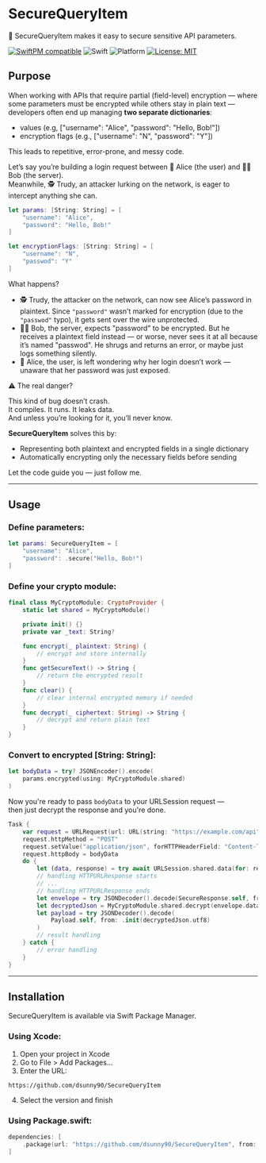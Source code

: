 # SecureQueryItem

🔐 SecureQueryItem makes it easy to secure sensitive API parameters.

[![SwiftPM compatible](https://img.shields.io/badge/SwiftPM-compatible-brightgreen.svg)](https://swift.org/package-manager/) ![Swift](https://img.shields.io/badge/Swift-5.0-orange.svg) ![Platform](https://img.shields.io/badge/platform-iOS%208%20%7C%20macOS%2010.10%20%7C%20tvOS%209%20%7C%20watchOS%202-brightgreen) [![License: MIT](https://img.shields.io/badge/License-MIT-yellow.svg)](LICENSE)

## Purpose

When working with APIs that require partial (field-level) encryption — where some parameters must be encrypted while others stay in plain text — developers often end up managing **two separate dictionaries**:

- values (e.g, ["username": "Alice", "password": "Hello, Bob!"])
- encryption flags (e.g., ["username": "N", "password": "Y"])

This leads to repetitive, error-prone, and messy code.

Let’s say you’re building a login request between 🤷 Alice (the user) and 🧑‍💻 Bob (the server).  
Meanwhile, 🕵️ Trudy, an attacker lurking on the network, is eager to intercept anything she can.

```swift
let params: [String: String] = [
    "username": "Alice",
    "password": "Hello, Bob!"
]

let encryptionFlags: [String: String] = [
    "username": "N",
    "passwod": "Y"
]
```

What happens?

- 🕵️ Trudy, the attacker on the network, can now see Alice’s password in plaintext. Since `"password"` wasn’t marked for encryption (due to the `"passwod"` typo), it gets sent over the wire unprotected.
- 🧑‍💻 Bob, the server, expects "password" to be encrypted. But he receives a plaintext field instead — or worse, never sees it at all because it’s named "passwod". He shrugs and returns an error, or maybe just logs something silently.
- 🤷 Alice, the user, is left wondering why her login doesn’t work — unaware that her password was just exposed.

⚠️ The real danger?

This kind of bug doesn’t crash.  
It compiles. It runs. It leaks data.  
And unless you’re looking for it, you’ll never know.

**SecureQueryItem** solves this by:

- Representing both plaintext and encrypted fields in a single dictionary
- Automatically encrypting only the necessary fields before sending

Let the code guide you — just follow me.

---

## Usage

### Define parameters:

```swift
let params: SecureQueryItem = [
    "username": "Alice",
    "password": .secure("Hello, Bob!")
]
```

### Define your crypto module:

```swift
final class MyCryptoModule: CryptoProvider {
    static let shared = MyCryptoModule()

    private init() {}
    private var _text: String?

    func encrypt(_ plaintext: String) {
        // encrypt and store internally
    }
    func getSecureText() -> String {
        // return the encrypted result
    }
    func clear() {
        // clear internal encrypted memory if needed
    }
    func decrypt(_ ciphertext: String) -> String {
        // decrypt and return plain text
    }
}
```

### Convert to encrypted [String: String]:

```swift
let bodyData = try? JSONEncoder().encode(
    params.encrypted(using: MyCryptoModule.shared)
)
```

Now you're ready to pass `bodyData` to your URLSession request  —    
then just decrypt the response and you're done.

```swift
Task {
    var request = URLRequest(url: URL(string: "https://example.com/api")!)
    request.httpMethod = "POST"
    request.setValue("application/json", forHTTPHeaderField: "Content-Type")
    request.httpBody = bodyData
    do {
        let (data, response) = try await URLSession.shared.data(for: request)
        // handling HTTPURLResponse starts
        // ...
        // handling HTTPURLResponse ends
        let envelope = try JSONDecoder().decode(SecureResponse.self, from: data)
        let decryptedJson = MyCryptoModule.shared.decrypt(envelope.data)
        let payload = try JSONDecoder().decode(
            Payload.self, from: .init(decryptedJson.utf8)
        )
        // result handling
    } catch {
        // error handling
    }
}
```

---

## Installation

SecureQueryItem is available via Swift Package Manager.

### Using Xcode:

1. Open your project in Xcode
2. Go to File > Add Packages…
3. Enter the URL:  
```
https://github.com/dsunny90/SecureQueryItem
```
4. Select the version and finish

### Using Package.swift:
```swift
dependencies: [
    .package(url: "https://github.com/dsunny90/SecureQueryItem", from: "1.0.0")
]
```
